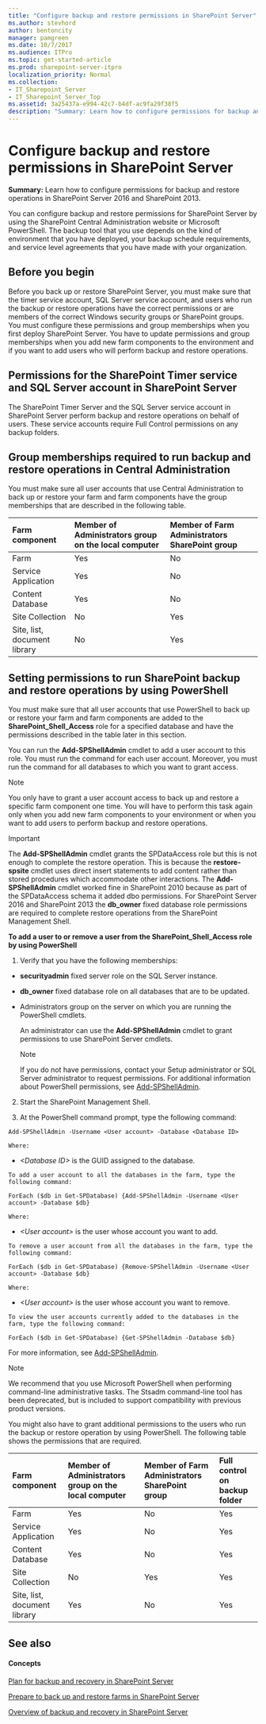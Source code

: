 ```yaml
---
title: "Configure backup and restore permissions in SharePoint Server"
ms.author: stevhord
author: bentoncity
manager: pamgreen
ms.date: 10/7/2017
ms.audience: ITPro
ms.topic: get-started-article
ms.prod: sharepoint-server-itpro
localization_priority: Normal
ms.collection:
- IT_Sharepoint_Server
- IT_Sharepoint_Server_Top
ms.assetid: 3a25437a-e994-42c7-b4df-ac9fa29f38f5
description: "Summary: Learn how to configure permissions for backup and restore operations in SharePoint Server 2016 and SharePoint 2013."
---
```


# Configure backup and restore permissions in SharePoint Server

 **Summary:** Learn how to configure permissions for backup and restore operations in SharePoint Server 2016 and SharePoint 2013. 
  
You can configure backup and restore permissions for SharePoint Server by using the SharePoint Central Administration website or Microsoft PowerShell. The backup tool that you use depends on the kind of environment that you have deployed, your backup schedule requirements, and service level agreements that you have made with your organization.
  
    
## Before you begin
<a name="begin"> </a>

Before you back up or restore SharePoint Server, you must make sure that the timer service account, SQL Server service account, and users who run the backup or restore operations have the correct permissions or are members of the correct Windows security groups or SharePoint groups. You must configure these permissions and group memberships when you first deploy SharePoint Server. You have to update permissions and group memberships when you add new farm components to the environment and if you want to add users who will perform backup and restore operations.
  
## Permissions for the SharePoint Timer service and SQL Server account in SharePoint Server
<a name="proc1"> </a>

The SharePoint Timer Server and the SQL Server service account in SharePoint Server perform backup and restore operations on behalf of users. These service accounts require Full Control permissions on any backup folders.
  
## Group memberships required to run backup and restore operations in Central Administration
<a name="proc2"> </a>

You must make sure all user accounts that use Central Administration to back up or restore your farm and farm components have the group memberships that are described in the following table.
  
|**Farm component**|**Member of Administrators group on the local computer**|**Member of Farm Administrators SharePoint group**|
|:-----|:-----|:-----|
|Farm  <br/> |Yes  <br/> |No  <br/> |
|Service Application  <br/> |Yes  <br/> |No  <br/> |
|Content Database  <br/> |Yes  <br/> |No  <br/> |
|Site Collection  <br/> |No  <br/> |Yes  <br/> |
|Site, list, document library  <br/> |No  <br/> |Yes  <br/> |
   
## Setting permissions to run SharePoint backup and restore operations by using PowerShell
<a name="proc3"> </a>

You must make sure that all user accounts that use PowerShell to back up or restore your farm and farm components are added to the **SharePoint_Shell_Access** role for a specified database and have the permissions described in the table later in this section. 
  
You can run the **Add-SPShellAdmin** cmdlet to add a user account to this role. You must run the command for each user account. Moreover, you must run the command for all databases to which you want to grant access. 
  
> [!NOTE]
> You only have to grant a user account access to back up and restore a specific farm component one time. You will have to perform this task again only when you add new farm components to your environment or when you want to add users to perform backup and restore operations. 
  
> [!IMPORTANT]
> The **Add-SPShellAdmin** cmdlet grants the SPDataAccess role but this is not enough to complete the restore operation. This is because the **restore-spsite** cmdlet uses direct insert statements to add content rather than stored procedures which accommodate other interactions. The **Add-SPShellAdmin** cmdlet worked fine in SharePoint 2010 because as part of the SPDataAccess schema it added dbo permissions. For SharePoint Server 2016 and SharePoint 2013 the **db_owner** fixed database role permissions are required to complete restore operations from the SharePoint Management Shell. 
  
 **To add a user to or remove a user from the SharePoint_Shell_Access role by using PowerShell**
  
1. Verify that you have the following memberships:
    
  - **securityadmin** fixed server role on the SQL Server instance. 
    
  - **db_owner** fixed database role on all databases that are to be updated. 
    
  - Administrators group on the server on which you are running the PowerShell cmdlets.
    
    An administrator can use the **Add-SPShellAdmin** cmdlet to grant permissions to use SharePoint Server cmdlets. 
    
    > [!NOTE]
    > If you do not have permissions, contact your Setup administrator or SQL Server administrator to request permissions. For additional information about PowerShell permissions, see [Add-SPShellAdmin](http://technet.microsoft.com/library/2ddfad84-7ca8-409e-878b-d09cb35ed4aa.aspx). 
  
2. Start the SharePoint Management Shell.
    
3. At the PowerShell command prompt, type the following command:
    
  ```
  Add-SPShellAdmin -Username <User account> -Database <Database ID>
  ```

    Where:
    
  -  _\<Database ID\>_ is the GUID assigned to the database. 
    
    To add a user account to all the databases in the farm, type the following command:
    
  ```
  ForEach ($db in Get-SPDatabase) {Add-SPShellAdmin -Username <User account> -Database $db}
  ```

    Where:
    
  -  _\<User account\>_ is the user whose account you want to add. 
    
    To remove a user account from all the databases in the farm, type the following command:
    
  ```
  ForEach ($db in Get-SPDatabase) {Remove-SPShellAdmin -Username <User account> -Database $db}
  ```

    Where:
    
  -  _\<User account\>_ is the user whose account you want to remove. 
    
    To view the user accounts currently added to the databases in the farm, type the following command:
    
  ```
  ForEach ($db in Get-SPDatabase) {Get-SPShellAdmin -Database $db}
  ```

For more information, see [Add-SPShellAdmin](http://technet.microsoft.com/library/2ddfad84-7ca8-409e-878b-d09cb35ed4aa.aspx).
  
> [!NOTE]
> We recommend that you use Microsoft PowerShell when performing command-line administrative tasks. The Stsadm command-line tool has been deprecated, but is included to support compatibility with previous product versions. 
  
You might also have to grant additional permissions to the users who run the backup or restore operation by using PowerShell. The following table shows the permissions that are required.
  
|**Farm component**|**Member of Administrators group on the local computer**|**Member of Farm Administrators SharePoint group**|**Full control on backup folder**|
|:-----|:-----|:-----|:-----|
|Farm  <br/> |Yes  <br/> |No  <br/> |Yes  <br/> |
|Service Application  <br/> |Yes  <br/> |No  <br/> |Yes  <br/> |
|Content Database  <br/> |Yes  <br/> |No  <br/> |Yes  <br/> |
|Site Collection  <br/> |No  <br/> |Yes  <br/> |Yes  <br/> |
|Site, list, document library  <br/> |Yes  <br/> |No  <br/> |Yes  <br/> |
   
## See also
<a name="proc3"> </a>

#### Concepts

[Plan for backup and recovery in SharePoint Server](backup-and-recovery-planning.md)
  
[Prepare to back up and restore farms in SharePoint Server](prepare-to-back-up-and-restore.md)
  
[Overview of backup and recovery in SharePoint Server](backup-and-recovery-overview.md)

